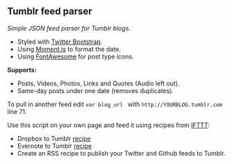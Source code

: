 ## Tumblr feed parser

*Simple JSON feed parser for Tumblr blogs.*

- Styled with [Twitter Bootstrap](twitter.github.com/bootstrap/).
- Using [Moment.js](http://momentjs.com) to format the date.
- Using [FontAwesome](http://fortawesome.github.io/Font-Awesome/) for post type icons.

**Supports:** 
- Posts, Videos, Photos, Links and Quotes (Audio left out).
- Same-day posts under one date (removes duplicates).

To pull in another feed edit ````var blog_url ```` with ````http://YOURBLOG.tumblr.com```` line 71.

Use this script on your own page and feed it using recipes from [IFTTT](https://ifttt.com/):

- Dropbox to Tumblr [recipe](https://ifttt.com/recipes/90662)
- Evernote to Tumblr [recipe](https://ifttt.com/recipes/90663)
- Create an RSS recipe to publish your Twitter and Github feeds to Tumblr.